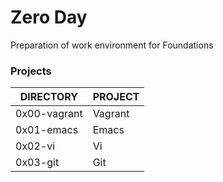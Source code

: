 # Zero Day
Preparation of work environment for Foundations

### Projects
DIRECTORY | PROJECT
------------ | -------------
0x00-vagrant | Vagrant |
0x01-emacs | Emacs |
0x02-vi | Vi |
0x03-git | Git |
